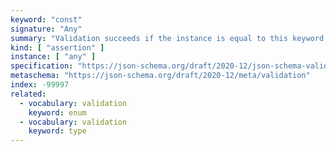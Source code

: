 ```yaml
---
keyword: "const"
signature: "Any"
summary: "Validation succeeds if the instance is equal to this keyword's value."
kind: [ "assertion" ]
instance: [ "any" ]
specification: "https://json-schema.org/draft/2020-12/json-schema-validation.html#section-6.1.3"
metaschema: "https://json-schema.org/draft/2020-12/meta/validation"
index: -99997
related:
  - vocabulary: validation
    keyword: enum
  - vocabulary: validation
    keyword: type
---
```

